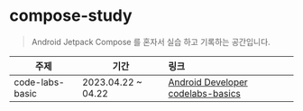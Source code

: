# compose-study

> Android Jetpack Compose 를 혼자서 실습 하고 기록하는 공간입니다.

| 주제              | 기간                 | 링크                                                                                                         |
|-----------------|--------------------|:-----------------------------------------------------------------------------------------------------------|
| code-labs-basic | 2023.04.22 ~ 04.22 | [Android Developer codelabs-basics](https://developer.android.com/codelabs/jetpack-compose-basics?hl=ko#0) |

